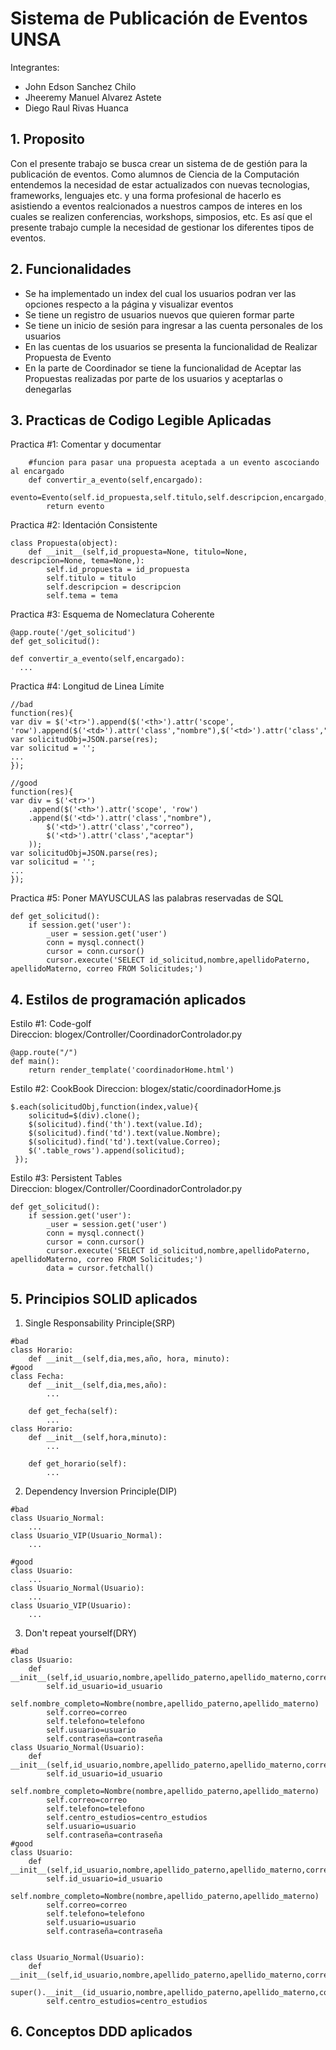 Sistema de Publicación de Eventos UNSA
=================
Integrantes:  
- John Edson Sanchez Chilo  
- Jheeremy Manuel Alvarez Astete
- Diego Raul Rivas Huanca  

## 1. Proposito  
Con el presente trabajo se busca crear un sistema de de gestión para la publicación de eventos. Como alumnos de Ciencia de la Computación entendemos la necesidad de estar actualizados con nuevas tecnologias, frameworks, lenguajes etc. y una forma profesional de hacerlo es asistiendo a eventos realcionados a nuestros campos de interes en los cuales se realizen conferencias, workshops, simposios, etc. Es así que el presente trabajo cumple la necesidad de gestionar los diferentes tipos de eventos.  
  
## 2. Funcionalidades  
- Se  ha implementado un index del cual los usuarios podran ver las opciones respecto a la página y visualizar eventos
- Se tiene un registro de usuarios nuevos que quieren formar parte
- Se tiene un inicio de sesión para ingresar a las cuenta personales de los usuarios
- En las cuentas de los usuarios  se presenta la funcionalidad de Realizar Propuesta de Evento
- En la parte de Coordinador se tiene la funcionalidad de Aceptar las Propuestas realizadas por parte de los usuarios y aceptarlas o denegarlas  
  
## 3. Practicas de Codigo Legible Aplicadas  
  
Practica #1: Comentar y documentar

```
    #funcion para pasar una propuesta aceptada a un evento ascociando al encargado
    def convertir_a_evento(self,encargado):
        evento=Evento(self.id_propuesta,self.titulo,self.descripcion,encargado,self.tema)
        return evento
```
Practica #2: Identación Consistente

```
class Propuesta(object):
    def __init__(self,id_propuesta=None, titulo=None, descripcion=None, tema=None,):
        self.id_propuesta = id_propuesta
        self.titulo = titulo
        self.descripcion = descripcion
        self.tema = tema
```
Practica #3: Esquema de Nomeclatura Coherente

```
@app.route('/get_solicitud')
def get_solicitud():
```
  
```
def convertir_a_evento(self,encargado):
  ...
```

Practica #4: Longitud de Linea Límite  

```
//bad
function(res){
var div = $('<tr>').append($('<th>').attr('scope', 'row').append($('<td>').attr('class',"nombre"),$('<td>').attr('class',"correo"),$('<td>').attr('class',"aceptar")));
var solicitudObj=JSON.parse(res);
var solicitud = '';
...
});

//good
function(res){
var div = $('<tr>')
    .append($('<th>').attr('scope', 'row')
    .append($('<td>').attr('class',"nombre"),
        $('<td>').attr('class',"correo"),
        $('<td>').attr('class',"aceptar")
    ));
var solicitudObj=JSON.parse(res);
var solicitud = '';
...
});
```

Practica #5: Poner MAYUSCULAS las palabras reservadas de SQL  

```
def get_solicitud():
    if session.get('user'):
        _user = session.get('user')
        conn = mysql.connect()
        cursor = conn.cursor()
        cursor.execute('SELECT id_solicitud,nombre,apellidoPaterno, apellidoMaterno, correo FROM Solicitudes;')
```
## 4. Estilos de programación aplicados  
  
Estilo #1:  Code-golf  
Direccion: blogex/Controller/CoordinadorControlador.py 
```
@app.route("/")  
def main():  
    return render_template('coordinadorHome.html') 
```

Estilo #2:  CookBook
Direccion: blogex/static/coordinadorHome.js
```
$.each(solicitudObj,function(index,value){
    solicitud=$(div).clone();
    $(solicitud).find('th').text(value.Id);
    $(solicitud).find('td').text(value.Nombre);
    $(solicitud).find('td').text(value.Correo);
    $('.table_rows').append(solicitud);
 });
```

Estilo #3: Persistent Tables  
Direccion: blogex/Controller/CoordinadorControlador.py

```
def get_solicitud():
    if session.get('user'):
        _user = session.get('user')
        conn = mysql.connect()
        cursor = conn.cursor()
        cursor.execute('SELECT id_solicitud,nombre,apellidoPaterno, apellidoMaterno, correo FROM Solicitudes;')
        data = cursor.fetchall()
```


## 5. Principios SOLID aplicados  
1. Single Responsability Principle(SRP)
```
#bad
class Horario:
    def __init__(self,dia,mes,año, hora, minuto):
#good
class Fecha:
    def __init__(self,dia,mes,año):
        ...
    
    def get_fecha(self):
        ...
class Horario:
    def __init__(self,hora,minuto):
        ...
    
    def get_horario(self):
        ...
```
  
2. Dependency Inversion Principle(DIP)
```
#bad
class Usuario_Normal:
    ...
class Usuario_VIP(Usuario_Normal):
    ...

#good
class Usuario:
    ...
class Usuario_Normal(Usuario):
    ...
class Usuario_VIP(Usuario):
    ...
```

3. Don't repeat yourself(DRY)

```
#bad
class Usuario:
    def __init__(self,id_usuario,nombre,apellido_paterno,apellido_materno,correo,telefono,usuario,contraseña):
        self.id_usuario=id_usuario
        self.nombre_completo=Nombre(nombre,apellido_paterno,apellido_materno)
        self.correo=correo
        self.telefono=telefono
        self.usuario=usuario
        self.contraseña=contraseña
class Usuario_Normal(Usuario):
    def __init__(self,id_usuario,nombre,apellido_paterno,apellido_materno,correo,telefono,centro_estudios,usuario,contraseña):
        self.id_usuario=id_usuario
        self.nombre_completo=Nombre(nombre,apellido_paterno,apellido_materno)
        self.correo=correo
        self.telefono=telefono
        self.centro_estudios=centro_estudios
        self.usuario=usuario
        self.contraseña=contraseña
#good
class Usuario:
    def __init__(self,id_usuario,nombre,apellido_paterno,apellido_materno,correo,telefono,usuario,contraseña):
        self.id_usuario=id_usuario
        self.nombre_completo=Nombre(nombre,apellido_paterno,apellido_materno)
        self.correo=correo
        self.telefono=telefono
        self.usuario=usuario
        self.contraseña=contraseña
        

class Usuario_Normal(Usuario):
    def __init__(self,id_usuario,nombre,apellido_paterno,apellido_materno,correo,telefono,centro_estudios,usuario,contraseña):
        super().__init__(id_usuario,nombre,apellido_paterno,apellido_materno,correo,telefono,usuario,contraseña)
        self.centro_estudios=centro_estudios

```
## 6. Conceptos DDD aplicados  



